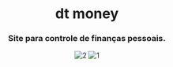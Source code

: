 <h1 align="center">dt money</h1>

<h3 align="center">Site para controle de finanças pessoais.</h3>

<div align="center">
  
![2](https://user-images.githubusercontent.com/99914904/180620213-2ceb7268-9ffd-4be9-b62a-978779a2765e.png) ![1](https://user-images.githubusercontent.com/99914904/180620214-b9c43dcb-b6bb-4753-a24a-a849c8879431.png)
  
</div>
